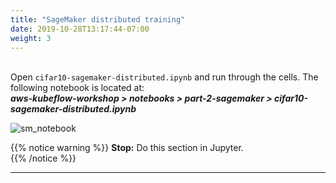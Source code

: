 ```yaml
---
title: "SageMaker distributed training"
date: 2019-10-28T13:17:44-07:00
weight: 3
---
```


<br> Open `cifar10-sagemaker-distributed.ipynb` and run through the cells. The following notebook is located at: <br>
***aws-kubeflow-workshop > notebooks > part-2-sagemaker > cifar10-sagemaker-distributed.ipynb***

![sm_notebook](/images/sagemaker/sm_notebook.png)

{{% notice warning %}}
**Stop:** Do this section in Jupyter. <br>
{{% /notice %}}

----

